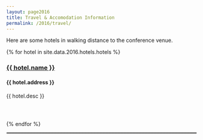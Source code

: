```yaml
---
layout: page2016
title: Travel & Accomodation Information
permalink: /2016/travel/
---
```


Here are some hotels in walking distance to the conference venue.

<div id="hotels">
	<div class="container">
		<div class="row">
{% for hotel in site.data.2016.hotels.hotels %}
			<div class="col-lg-4 col-md-4 col-sm-4 col-xs-4">
			<h3>
				<i class="fa fa-building-o"></i> 
				<a href="{{ hotel.url }}">{{ hotel.name }}</a>
			</h3>
			<h4>{{ hotel.address }}</h4>
			<p style="min-height:60px;"> 
			{{ hotel.desc }}
			</p>
			</div>
{% endfor %}
		</div><! --/row --> 
	</div><! --/container -->
</div>

<hr style="border:1px dotted #efefee "/>
